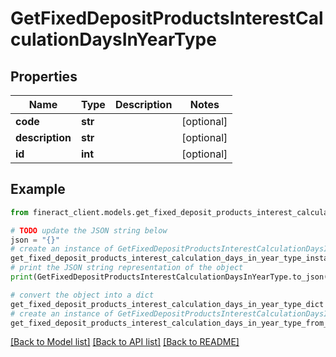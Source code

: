 # GetFixedDepositProductsInterestCalculationDaysInYearType


## Properties

Name | Type | Description | Notes
------------ | ------------- | ------------- | -------------
**code** | **str** |  | [optional] 
**description** | **str** |  | [optional] 
**id** | **int** |  | [optional] 

## Example

```python
from fineract_client.models.get_fixed_deposit_products_interest_calculation_days_in_year_type import GetFixedDepositProductsInterestCalculationDaysInYearType

# TODO update the JSON string below
json = "{}"
# create an instance of GetFixedDepositProductsInterestCalculationDaysInYearType from a JSON string
get_fixed_deposit_products_interest_calculation_days_in_year_type_instance = GetFixedDepositProductsInterestCalculationDaysInYearType.from_json(json)
# print the JSON string representation of the object
print(GetFixedDepositProductsInterestCalculationDaysInYearType.to_json())

# convert the object into a dict
get_fixed_deposit_products_interest_calculation_days_in_year_type_dict = get_fixed_deposit_products_interest_calculation_days_in_year_type_instance.to_dict()
# create an instance of GetFixedDepositProductsInterestCalculationDaysInYearType from a dict
get_fixed_deposit_products_interest_calculation_days_in_year_type_from_dict = GetFixedDepositProductsInterestCalculationDaysInYearType.from_dict(get_fixed_deposit_products_interest_calculation_days_in_year_type_dict)
```
[[Back to Model list]](../README.md#documentation-for-models) [[Back to API list]](../README.md#documentation-for-api-endpoints) [[Back to README]](../README.md)


